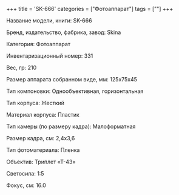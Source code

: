 +++
title = 'SK-666'
categories = ["Фотоаппарат"]
tags = [""]
+++

Название модели, книги: SK-666

Бренд, издательство, фабрика, завод: Skina

Категория: Фотоаппарат

Инвентаризационный номер: 331

Вес, гр: 210

Размер аппарата  собранном виде, мм: 125х75х45

Тип компоновки: Однообъективная, горизонтальная

Тип корпуса: Жесткий

Материал корпуса: Пластик

Тип камеры (по размеру кадра): Малоформатная

Размер кадра, см: 2,4x3,6

Тип фотоматериала: Пленка

Объектив: Триплет «Т-43»

Светосила: 1:5

Фокус, см: 16.0

